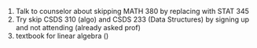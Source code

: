 1. Talk to counselor about skipping MATH 380 by replacing with STAT 345
2. Try skip CSDS 310 (algo) and CSDS 233 (Data Structures) by signing up and not attending (already asked prof)
3. textbook for linear algebra ()
